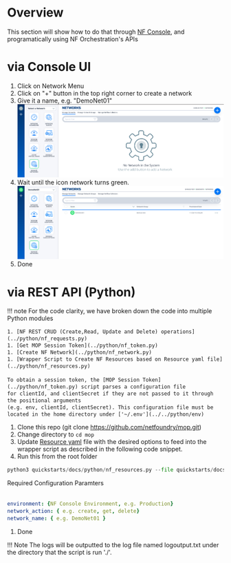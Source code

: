 # Overview
This section will show how to do that through [NF Console](https://nfconsole.io), and programatically  using NF Orchestration's APIs

# via Console UI
1. Click on Network Menu
1. Click on "+" button in the top right corner to create a network
1. Give it a name, e.g. "DemoNet01"
![Image](../images/NetworkMopMenu.png)
1. Wait until the icon network turns green.
![Image](../images/NetworkMopMenuGreen.png)
1. Done

# via REST API (Python)

!!! note
    For the code clarity, we have broken down the code into multiple Python modules  

    1. [NF REST CRUD (Create,Read, Update and Delete) operations](../python/nf_requests.py)
    1. [Get MOP Session Token](../python/nf_token.py)
    1. [Create NF Network](../python/nf_network.py)
    1. [Wrapper Script to Create NF Resources based on Resource yaml file](../python/nf_resources.py)

    To obtain a session token, the [MOP Session Token](../python/nf_token.py) script parses a configuration file
    for clientId, and clientSecret if they are not passed to it through the positional arguments
    (e.g. env, clientId, clientSecret). This configuration file must be located in the home directory under ['~/.env'](../../python/env)

1. Clone this repo (git clone https://github.com/netfoundry/mop.git)
1. Change directory to `cd mop`
1. Update [Resource yaml](../python/nf_resources.yml) file with the desired options to feed into the wrapper script as described
in the following code snippet.
1. Run this from the root folder
``` python
python3 quickstarts/docs/python/nf_resources.py --file quickstarts/docs/python/nf_resources.yml
```
Required Configuration Paramters
``` yaml

environment: {NF Console Environment, e.g. Production}
network_action: { e.g. create, get, delete}
network_name: { e.g. DemoNet01 }
```
1. Done

!!! Note
    The logs will be outputted to the log file named logoutput.txt under the directory that the script is run './'.
